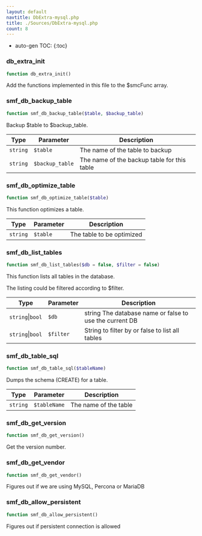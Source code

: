 ```yaml
---
layout: default
navtitle: DbExtra-mysql.php
title: ./Sources/DbExtra-mysql.php
count: 8
---
```

* auto-gen TOC:
{:toc}
### db_extra_init

```php
function db_extra_init()
```
Add the functions implemented in this file to the $smcFunc array.



### smf_db_backup_table

```php
function smf_db_backup_table($table, $backup_table)
```
Backup $table to $backup_table.



Type|Parameter|Description
---|---|---
`string`|`$table`|The name of the table to backup
`string`|`$backup_table`|The name of the backup table for this table

### smf_db_optimize_table

```php
function smf_db_optimize_table($table)
```
This function optimizes a table.



Type|Parameter|Description
---|---|---
`string`|`$table`|The table to be optimized

### smf_db_list_tables

```php
function smf_db_list_tables($db = false, $filter = false)
```
This function lists all tables in the database.

The listing could be filtered according to $filter.

Type|Parameter|Description
---|---|---
`string`\|`bool`|`$db`|string The database name or false to use the current DB
`string`\|`bool`|`$filter`|String to filter by or false to list all tables

### smf_db_table_sql

```php
function smf_db_table_sql($tableName)
```
Dumps the schema (CREATE) for a table.



Type|Parameter|Description
---|---|---
`string`|`$tableName`|The name of the table

### smf_db_get_version

```php
function smf_db_get_version()
```
Get the version number.



### smf_db_get_vendor

```php
function smf_db_get_vendor()
```
Figures out if we are using MySQL, Percona or MariaDB



### smf_db_allow_persistent

```php
function smf_db_allow_persistent()
```
Figures out if persistent connection is allowed



